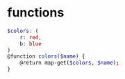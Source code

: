 # functions

```scss
$colors: (
	r: red,
    b: blue
)
@function colors($name) {
    @return map-get($colors, $name);
}
```



